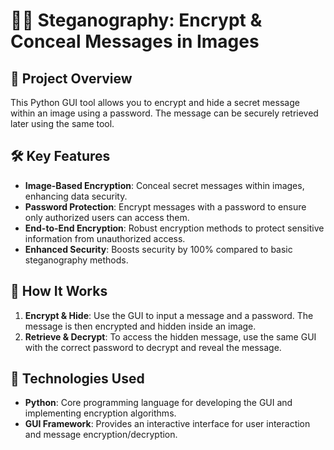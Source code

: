 # 🕵️‍♂️ Steganography: Encrypt & Conceal Messages in Images

## 🌟 Project Overview
This Python GUI tool allows you to encrypt and hide a secret message within an image using a password. The message can be securely retrieved later using the same tool.

## 🛠️ Key Features
- **Image-Based Encryption**: Conceal secret messages within images, enhancing data security.
- **Password Protection**: Encrypt messages with a password to ensure only authorized users can access them.
- **End-to-End Encryption**: Robust encryption methods to protect sensitive information from unauthorized access.
- **Enhanced Security**: Boosts security by 100% compared to basic steganography methods.

## 🚀 How It Works
1. **Encrypt & Hide**: Use the GUI to input a message and a password. The message is then encrypted and hidden inside an image.
2. **Retrieve & Decrypt**: To access the hidden message, use the same GUI with the correct password to decrypt and reveal the message.

## 🔧 Technologies Used
- **Python**: Core programming language for developing the GUI and implementing encryption algorithms.
- **GUI Framework**: Provides an interactive interface for user interaction and message encryption/decryption.
